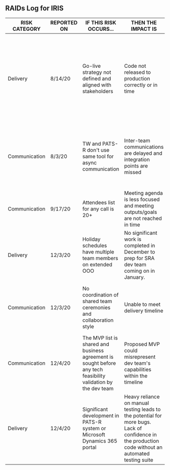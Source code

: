 ## RAIDs Log for IRIS

| RISK CATEGORY | REPORTED ON | IF THIS RISK OCCURS... | THEN THE IMPACT IS   | MITIGATION STRATEGY/COMMENTS | 
| ----------- | ------------- | ----------- | ------------- | ------------- |
| Delivery | 8/14/20 | Go-live strategy not defined and aligned with stakeholders | Code not released to production correctly or in time | Any code in va.gov is deployed daily. TW team will need to coordinate with VSP Engineering team on any feature toggles needed to hide our code and work with stakeholders to align on a MVP timeline. Oracle contract extended to June 2021. TW will need to collaborate with PATS-R team/Stan on go-live strategy |
| Communication | 8/3/20 | TW and PATS-R don't use same tool for async communication | Inter-team communications are delayed and integration points are missed | Schedule inter-team daily/3x week standups? Make use of Monday weekly touch base with Stan/Medha, Thursday weekly call with PATS-R, PIRIS collaboration folder for those with va.gov emails and Teams workspace |
| Communication | 9/17/20 | Attendees list for any call is 20+ | Meeting agenda is less focused and meeting outputs/goals are not reached in time | Reiterate that smaller focused meetings will produce better outputs, for both meetings with Stan's team and business SME meetings |
| Delivery | 12/3/20 | Holiday schedules have multiple team members on extended OOO | No significant work is completed in December to prep for SRA dev team coming on in January. | Stan mentioned that some folks will have extended leaves they need to take in December, so MVP will be validated in the first few weeks of Jan. Is this too late?
| Communication | 12/3/20 | No coordination of shared team ceremonies and collaboration style | Unable to meet delivery timeline | Interteam (TW, PATS-R, SRA) meeting cadence not yet decided. Will this be decided in the next few weeks before holidays? TW team to meet with SRA team week of Dec 7th
| Communication | 12/4/20 | The MVP list is shared and business agreement is sought before any tech feasibility validation by the dev team | Proposed MVP could misrepresent dev team's capabilities within the timeline | Can the MVP list be adjusted once the dev team onboards?
| Delivery | 12/4/20 | Significant development in PATS-R system or Microsoft Dynamics 365 portal | Heavy reliance on manual testing leads to the potential for more bugs. Lack of confidence in the production code without an automated testing suite | 
